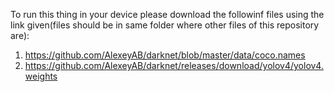 To run this thing in your device please download the followinf files using the link given(files should be in same folder where other files of this repository are):
1) https://github.com/AlexeyAB/darknet/blob/master/data/coco.names
2) https://github.com/AlexeyAB/darknet/releases/download/yolov4/yolov4.weights
